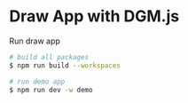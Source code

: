 # Draw App with DGM.js

Run draw app

```sh
# build all packages
$ npm run build --workspaces

# run demo app
$ npm run dev -w demo
```
